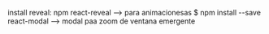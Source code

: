 install reveal: npm react-reveal --> para animacionesas
$ npm install --save react-modal --> modal paa zoom de ventana emergente
